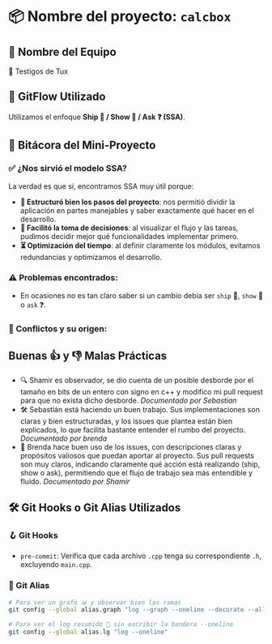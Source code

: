 # 📦 Nombre del proyecto: `calcbox`

## 👥 Nombre del Equipo
🐧 Testigos de Tux

## 🚀 GitFlow Utilizado
Utilizamos el enfoque **Ship 🚢 / Show 👀 / Ask ❓ (SSA)**. 

## 📘 Bitácora del Mini-Proyecto

### ✅ ¿Nos sirvió el modelo SSA?

La verdad es que sí, encontramos SSA muy útil porque:

- **📑 Estructuró bien los pasos del proyecto**: nos permitió dividir la aplicación en partes manejables y saber exactamente qué hacer en el desarrollo.
- **🤝 Facilitó la toma de decisiones**: al visualizar el flujo y las tareas, pudimos decidir mejor qué funcionalidades implementar primero.
- **⏳ Optimización del tiempo**: al definir claramente los módulos, evitamos redundancias y optimizamos el desarrollo.

### ⚠️ Problemas encontrados:
- En ocasiones no es tan claro saber si un cambio debía ser `ship` 🚢, `show` 👀 o `ask` ❓.

### 🧨 Conflictos y su origen:

## Buenas 👍 y 👎 Malas Prácticas
 - 🔍 Shamir es observador, se dio cuenta de un posible desborde por el tamaño en bits de un entero con signo en c++ y modifico mi pull request para que no exista dicho desborde. *Documentado por Sebastian*
 - 🛠️ Sebastián está haciendo un buen trabajo. Sus implementaciones son claras y bien estructuradas, y los issues que plantea están bien explicados, lo que facilita bastante entender el rumbo del proyecto. *Documentado por brenda* 
 - 🧾 Brenda hace buen uso de los issues, con descripciones claras y propósitos valiosos que puedan aportar al proyecto. Sus pull requests son muy claros, indicando claramente qué acción está realizando (ship, show o ask), permitiendo que el flujo de trabajo sea más entendible y fluido. *Documentado por Shamir*

## 🛠️ Git Hooks o Git Alias Utilizados

### 🪝 Git Hooks

- `pre-commit`: Verifica que cada archivo `.cpp` tenga su correspondiente `.h`, excluyendo `main.cpp`.

### 🔧 Git Alias
```bash
# Para ver un grafo 📊 y observar bien las ramas
git config --global alias.graph "log --graph --oneline --decorate --all"

# Para ver el log resumido 📜 sin escribir la bandera --oneline
git config --global alias.lg "log --oneline"
